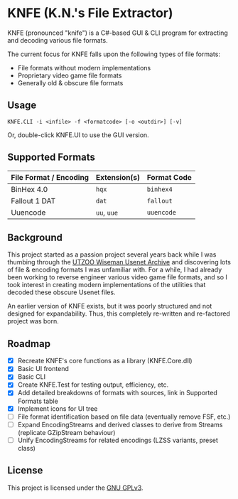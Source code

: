 # KNFE (K.N.'s File Extractor)
KNFE (pronounced "knife") is a C#-based GUI & CLI program for extracting and decoding various file formats.

The current focus for KNFE falls upon the following types of file formats:
* File formats without modern implementations
* Proprietary video game file formats
* Generally old & obscure file formats

## Usage
```console
KNFE.CLI -i <infile> -f <formatcode> [-o <outdir>] [-v]
```
Or, double-click KNFE.UI to use the GUI version.

## Supported Formats
| File Format / Encoding  | Extension(s) | Format Code |
| ----------------------- | ------------ | ----------- |
| BinHex 4.0              | ``hqx``      | ``binhex4`` |
| Fallout 1 DAT           | ``dat``      | ``fallout`` |
| Uuencode            | ``uu``, ``uue``  | ``uuencode``|

## Background
This project started as a passion project several years back while I was thumbing through the [UTZOO Wiseman Usenet Archive](https://archive.org/details/utzoo-wiseman-usenet-archive) and discovering lots of file & encoding formats I was unfamiliar with. For a while, I had already been working to reverse engineer various video game file formats, and so I took interest in creating modern implementations of the utilities that decoded these obscure Usenet files.

An earlier version of KNFE exists, but it was poorly structured and not designed for expandability. Thus, this completely re-written and re-factored project was born.

## Roadmap
- [X] Recreate KNFE's core functions as a library (KNFE.Core.dll)
- [X] Basic UI frontend
- [X] Basic CLI
- [X] Create KNFE.Test for testing output, efficiency, etc.
- [X] Add detailed breakdowns of formats with sources, link in Supported Formats table
- [X] Implement icons for UI tree
- [ ] File format identification based on file data (eventually remove FSF, etc.)
- [ ] Expand EncodingStreams and derived classes to derive from Streams (replicate GZipStream behaviour)
- [ ] Unify EncodingStreams for related encodings (LZSS variants, preset class)

## License
This project is licensed under the [GNU GPLv3](LICENSE).
